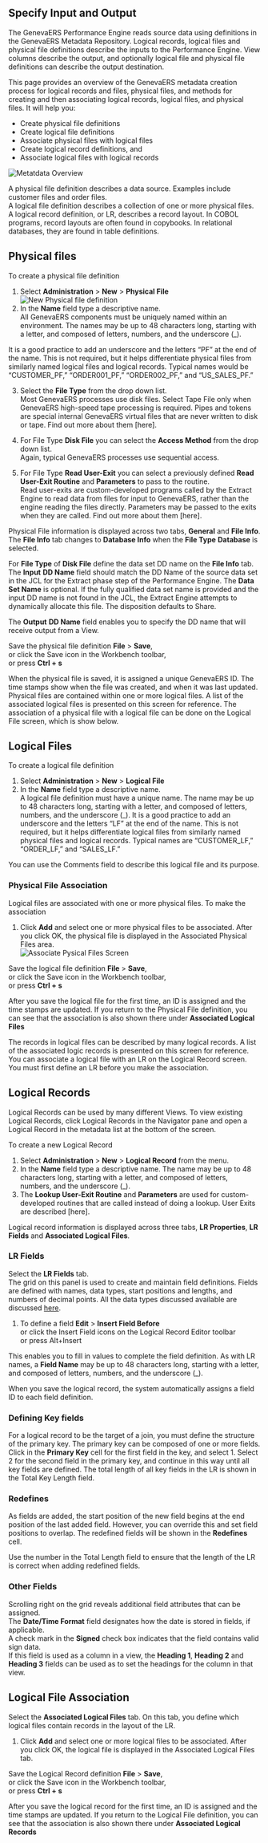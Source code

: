 ## Specify Input and Output 

The GenevaERS Performance Engine reads source data using definitions in the GenevaERS Metadata Repository. Logical records, logical files and physical file definitions describe the inputs to the Performance Engine. View columns describe the output, and optionally logical file and physical file definitions can describe the output destination.

This page provides an overview of the GenevaERS metadata creation process for logical records and files, physical files, and methods for creating and then associating logical records, logical files, and physical files. It will help you:

- Create physical file definitions
- Create logical file definitions
- Associate physical files with logical files
- Create logical record definitions, and
- Associate logical files with logical records

![Metatdata Overview](../../images/Module9-Metadata_Creation/Module9_Slide3.jpeg)

A physical file definition describes a data source. Examples include customer files and order files.  
A logical file definition describes a collection of one or more physical files.  
A logical record definition, or LR, describes a record layout. In COBOL programs, record layouts are often found in copybooks. In relational databases, they are found in table definitions.

## Physical files

To create a physical file definition

1. Select **Administration** > **New** > **Physical File**  
![New Physical file definition](../../images/NewPF.png)
2. In the **Name** field type a descriptive name.  
All GenevaERS components must be uniquely named within an environment. The names may be up to 48 characters long, starting with a letter, and composed of letters, numbers, and the underscore (_).  
  
It is a good practice to add an underscore and the letters “PF” at the end of the name. This is not required, but it helps differentiate physical files from similarly named logical files and logical records. Typical names would be “CUSTOMER_PF,” “ORDER001_PF,” “ORDER002_PF,” and “US_SALES_PF.”

3. Select the **File Type** from the drop down list.  
Most GenevaERS processes use disk files. Select Tape File only when GenevaERS high-speed tape processing is required. Pipes and tokens are special internal GenevaERS virtual files that are never written to disk or tape. Find out more about them [here].  

4. For File Type **Disk File** you can select the **Access Method** from the drop down list.  
Again, typical GenevaERS processes use sequential access.  
  
5. For File Type **Read User-Exit** you can select a previously defined **Read User-Exit Routine** and **Parameters** to pass to the routine.  
Read user-exits are custom-developed programs called by the Extract Engine to read data from files for input to GenevaERS, rather than the engine reading the files directly. Parameters may be passed to the exits when they are called. Find out more about them [here].

Physical File information is displayed across two tabs, **General** and **File Info**. The **File Info** tab changes to **Database Info** when the **File Type** **Database** is selected.  

For **File Type** of **Disk File** define the data set DD name on the **File Info** tab.  
The **Input** **DD Name** field should match the DD Name of the source data set in the JCL for the Extract phase step of the Performance Engine.
The **Data Set Name** is optional. If the fully qualified data set name is provided and the input DD name is not found in the JCL, the Extract Engine attempts to dynamically allocate this file. The disposition defaults to Share.

The **Output** **DD Name** field enables you to specify the DD name that will receive output from a View. 

Save the physical file definition **File** > **Save**,  
   or click the Save icon in the Workbench toolbar,  
   or press **Ctrl + s**

When the physical file is saved, it is assigned a unique GenevaERS ID. The time stamps show when the file was created, and when it was last updated. 
Physical files are contained within one or more logical files. A list of the associated logical files is presented on this screen for reference. The association of a physical file with a logical file can be done on the Logical File screen, which is show below.

## Logical Files

To create a logical file definition

1. Select **Administration** > **New** > **Logical File**  
2. In the **Name** field type a descriptive name.  
A logical file definition must have a unique name. The name may be up to 48 characters long, starting with a letter, and composed of letters, numbers, and the underscore (_). It is a good practice to add an underscore and the letters “LF” at the end of the name. This is not required, but it helps differentiate logical files from similarly named physical files and logical records. Typical names are “CUSTOMER_LF,” “ORDER_LF,” and “SALES_LF.”

You can use the Comments field to describe this logical file and its purpose.

### Physical File Association

Logical files are associated with one or more physical files. To make the association
1. Click **Add** and select one or more physical files to be associated. After you click OK, the physical file is displayed in the Associated Physical Files area.  
![Associate Pysical Files Screen](../../images/AssociatePFs.png)

Save the logical file definition **File** > **Save**,  
   or click the Save icon in the Workbench toolbar,  
   or press **Ctrl + s**

After you save the logical file for the first time, an ID is assigned and the time stamps are updated. If you return to the Physical File definition, you can see that the association is also shown there under **Associated Logical Files** 

The records in logical files can be described by many logical records. A list of the associated logic records is presented on this screen for reference. You can associate a logical file with an LR on the Logical Record screen. You must first define an LR before you make the association.

## Logical Records

Logical Records can be used by many different Views. To view existing Logical Records, click Logical Records in the Navigator pane and open a Logical Record in the metadata list at the bottom of the screen.

To create a new Logical Record

1. Select **Administration** > **New** > **Logical Record** from the menu.
2. In the **Name** field type a descriptive name. 
The name may be up to 48 characters long, starting with a letter, and composed of letters, numbers, and the underscore (_).  
3. The **Lookup User-Exit Routine** and **Parameters** are used for custom-developed routines that are called instead of doing a lookup. User Exits are described [here].

Logical record information is displayed across three tabs, **LR Properties**, **LR Fields** and **Associated Logical Files**.  

### LR Fields

Select the **LR Fields** tab.  
The grid on this panel is used to create and maintain field definitions. Fields are defined with names, data types, start positions and lengths, and numbers of decimal points. All the data types discussed available are discussed [here](../../AdvancedFeatures/MetaData/DataTypes.md).

1. To define a field **Edit** > **Insert Field Before**  
   or click the Insert Field icons on the Logical Record Editor toolbar  
   or press Alt+Insert  

This enables you to fill in values to complete the field definition. As with LR names, a **Field Name** may be up to 48 characters long, starting with a letter, and composed of letters, numbers, and the underscore (_).  

When you save the logical record, the system automatically assigns a field ID to each field definition.

### Defining Key fields

For a logical record to be the target of a join, you must define the structure of the primary key. The primary key can be composed of one or more fields. Click in the **Primary Key** cell for the first field in the key, and select 1. Select 2 for the second field in the primary key, and continue in this way until all key fields are defined. The total length of all key fields in the LR is shown in the Total Key Length field.

### Redefines

As fields are added, the start position of the new field begins at the end position of the last added field. However, you can override this and set field positions to overlap. The redefined fields will be shown in the **Redefines** cell.

Use the number in the Total Length field to ensure that the length of the LR is correct when adding redefined fields.

### Other Fields

Scrolling right on the grid reveals additional field attributes that can be assigned.  
The **Date/Time Format** field designates how the date is stored in fields, if applicable.  
A check mark in the **Signed** check box indicates that the field contains valid sign data.  
If this field is used as a column in a view, the **Heading 1**, **Heading 2** and **Heading 3** fields can be used as to set the headings for the column in that view.

## Logical File Association

Select the **Associated Logical Files** tab. On this tab, you define which logical files contain records in the layout of the LR. 
  
1. Click **Add** and select one or more logical files to be associated. After you click OK, the logical file is displayed in the Associated Logical Files tab.  

Save the Logical Record definition **File** > **Save**,  
   or click the Save icon in the Workbench toolbar,  
   or press **Ctrl + s**

After you save the logical record for the first time, an ID is assigned and the time stamps are updated. If you return to the Logical File definition, you can see that the association is also shown there under **Associated Logical Records** 
